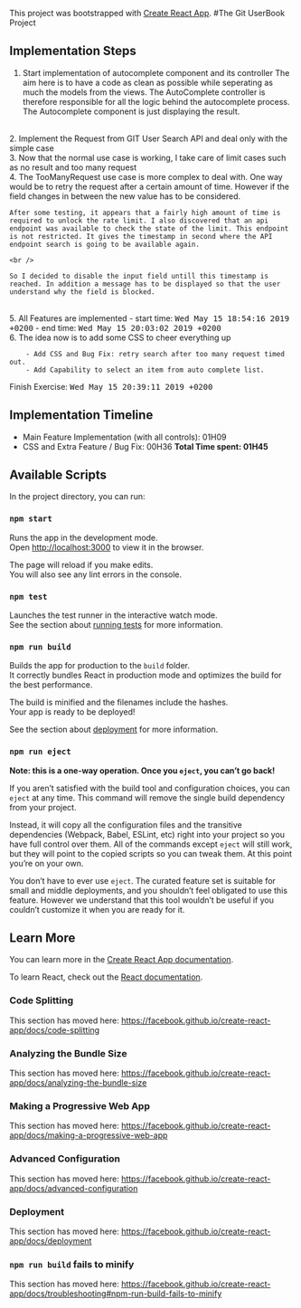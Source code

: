 This project was bootstrapped with [Create React App](https://github.com/facebook/create-react-app).
#The Git UserBook Project

## Implementation Steps

1. Start implementation of autocomplete component and its controller
The aim here is to have a code as clean as possible while seperating as
much the models from the views.
    The  AutoComplete controller is therefore responsible for all the logic
    behind the autocomplete process. The Autocomplete component is just displaying
    the result.
<br />
2. Implement the Request from GIT User Search API and deal only with the simple
case
<br />
3. Now that the normal use case is working, I take care of limit cases such as no result and too many request
<br />
4. The TooManyRequest use case is more complex to deal with. One way would be to retry the request after a certain amount of time. However if the field changes in between the new value has to be considered.

    After some testing, it appears that a fairly high amount of time is required to unlock the rate limit. I also discovered that an api endpoint was available to check the state of the limit. This endpoint is not restricted. It gives the timestamp in second where the API endpoint search is going to be available again.

    <br />

    So I decided to disable the input field untill this timestamp is reached. In addition a message has to be displayed so that the user understand why the field is blocked.
<br />
5. All Features are implemented
        - start time: <tt>Wed May 15 18:54:16 2019 +0200</tt>
        - end time: <tt>Wed May 15 20:03:02 2019 +0200</tt>

<br />
6. The idea now is to add some CSS to cheer everything up

        - Add CSS and Bug Fix: retry search after too many request timed out.
        - Add Capability to select an item from auto complete list.

Finish Exercise: <tt>Wed May 15 20:39:11 2019 +0200</tt>

## Implementation Timeline
- Main Feature Implementation (with all controls): 01H09
- CSS and Extra Feature / Bug Fix: 00H36
**Total Time spent: 01H45**



## Available Scripts

In the project directory, you can run:

### `npm start`

Runs the app in the development mode.<br>
Open [http://localhost:3000](http://localhost:3000) to view it in the browser.

The page will reload if you make edits.<br>
You will also see any lint errors in the console.

### `npm test`

Launches the test runner in the interactive watch mode.<br>
See the section about [running tests](https://facebook.github.io/create-react-app/docs/running-tests) for more information.

### `npm run build`

Builds the app for production to the `build` folder.<br>
It correctly bundles React in production mode and optimizes the build for the best performance.

The build is minified and the filenames include the hashes.<br>
Your app is ready to be deployed!

See the section about [deployment](https://facebook.github.io/create-react-app/docs/deployment) for more information.

### `npm run eject`

**Note: this is a one-way operation. Once you `eject`, you can’t go back!**

If you aren’t satisfied with the build tool and configuration choices, you can `eject` at any time. This command will remove the single build dependency from your project.

Instead, it will copy all the configuration files and the transitive dependencies (Webpack, Babel, ESLint, etc) right into your project so you have full control over them. All of the commands except `eject` will still work, but they will point to the copied scripts so you can tweak them. At this point you’re on your own.

You don’t have to ever use `eject`. The curated feature set is suitable for small and middle deployments, and you shouldn’t feel obligated to use this feature. However we understand that this tool wouldn’t be useful if you couldn’t customize it when you are ready for it.

## Learn More

You can learn more in the [Create React App documentation](https://facebook.github.io/create-react-app/docs/getting-started).

To learn React, check out the [React documentation](https://reactjs.org/).

### Code Splitting

This section has moved here: https://facebook.github.io/create-react-app/docs/code-splitting

### Analyzing the Bundle Size

This section has moved here: https://facebook.github.io/create-react-app/docs/analyzing-the-bundle-size

### Making a Progressive Web App

This section has moved here: https://facebook.github.io/create-react-app/docs/making-a-progressive-web-app

### Advanced Configuration

This section has moved here: https://facebook.github.io/create-react-app/docs/advanced-configuration

### Deployment

This section has moved here: https://facebook.github.io/create-react-app/docs/deployment

### `npm run build` fails to minify

This section has moved here: https://facebook.github.io/create-react-app/docs/troubleshooting#npm-run-build-fails-to-minify

